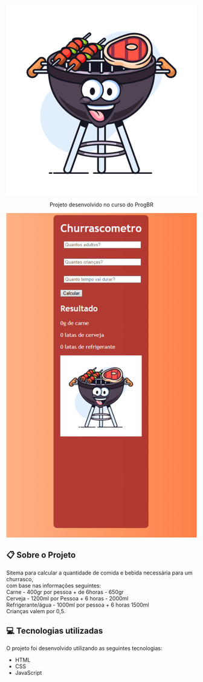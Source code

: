 <p align="center">
   <img src="./src/img/churras.jpg" alt="Churrasqueirinha"/>
</p>
<div align="center">
   Projeto desenvolvido no curso do ProgBR
</div>

<p align="center">
   <img src="./src/img/tela.png" alt ="Tela da aplicação"/>
</p>

## :clipboard: Sobre o Projeto

Sitema para calcular a quantidade de comida e bebida necessária para um churrasco,
</br>
com base nas informações seguintes:
</br>
Carne - 400gr por pessoa + de 6horas - 650gr
</br>
Cerveja - 1200ml por Pessoa + 6 horas - 2000ml
</br>
Refrigerante/água - 1000ml por pessoa + 6 horas 1500ml
</br>
Crianças valem por 0,5.

## :computer: Tecnologias utilizadas

O projeto foi desenvolvido utilizando as seguintes tecnologias:

- HTML
- CSS
- JavaScript
